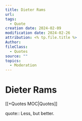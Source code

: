 ```yaml
---
title: Dieter Rams
url: 
tags:
  - Quote
creation date: 2024-02-09
modification date: 2024-02-26
attribution: <% tp.file.title %>
Author: 
fileClass:
  - Quotes
source: ""
topics:
  - Moderation
---
```


# Dieter Rams

[[+Quotes MOC|Quotes]]

quote:: Less, but better.
